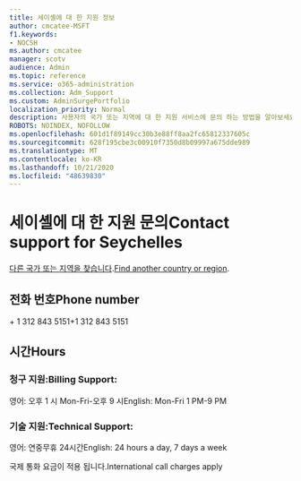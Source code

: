 ```yaml
---
title: 세이셸에 대 한 지원 정보
author: cmcatee-MSFT
f1.keywords:
- NOCSH
ms.author: cmcatee
manager: scotv
audience: Admin
ms.topic: reference
ms.service: o365-administration
ms.collection: Adm_Support
ms.custom: AdminSurgePortfolio
localization_priority: Normal
description: 사용자의 국가 또는 지역에 대 한 지원 서비스에 문의 하는 방법을 알아보세요.
ROBOTS: NOINDEX, NOFOLLOW
ms.openlocfilehash: 601d1f89149cc30b3e88ff8aa2fc65812337605c
ms.sourcegitcommit: 628f195cbe3c00910f7350d8b09997a675dde989
ms.translationtype: MT
ms.contentlocale: ko-KR
ms.lasthandoff: 10/21/2020
ms.locfileid: "48639830"
---
```

# <a name="contact-support-for-seychelles"></a><span data-ttu-id="73271-103">세이셸에 대 한 지원 문의</span><span class="sxs-lookup"><span data-stu-id="73271-103">Contact support for Seychelles</span></span>

<span data-ttu-id="73271-104">[다른 국가 또는 지역을 찾습니다](../contact-support-for-business-products.md).</span><span class="sxs-lookup"><span data-stu-id="73271-104">[Find another country or region](../contact-support-for-business-products.md).</span></span>

## <a name="phone-number"></a><span data-ttu-id="73271-105">전화 번호</span><span class="sxs-lookup"><span data-stu-id="73271-105">Phone number</span></span>
<span data-ttu-id="73271-106">+ 1 312 843 5151</span><span class="sxs-lookup"><span data-stu-id="73271-106">+1 312 843 5151</span></span>

## <a name="hours"></a><span data-ttu-id="73271-107">시간</span><span class="sxs-lookup"><span data-stu-id="73271-107">Hours</span></span>
### <a name="billing-support"></a><span data-ttu-id="73271-108">청구 지원:</span><span class="sxs-lookup"><span data-stu-id="73271-108">Billing Support:</span></span>

<span data-ttu-id="73271-109">영어: 오후 1 시 Mon-Fri-오후 9 시</span><span class="sxs-lookup"><span data-stu-id="73271-109">English: Mon-Fri 1 PM-9 PM</span></span>

### <a name="technical-support"></a><span data-ttu-id="73271-110">기술 지원:</span><span class="sxs-lookup"><span data-stu-id="73271-110">Technical Support:</span></span>

<span data-ttu-id="73271-111">영어: 연중무휴 24시간</span><span class="sxs-lookup"><span data-stu-id="73271-111">English: 24 hours a day, 7 days a week</span></span>

<span data-ttu-id="73271-112">국제 통화 요금이 적용 됩니다.</span><span class="sxs-lookup"><span data-stu-id="73271-112">International call charges apply</span></span>
